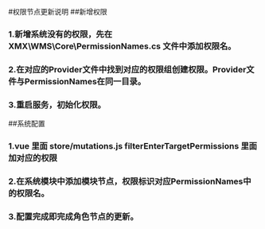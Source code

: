 #权限节点更新说明
##新增权限
### 1.新增系统没有的权限，先在XMX\WMS\Core\PermissionNames.cs 文件中添加权限名。
### 2.在对应的Provider文件中找到对应的权限组创建权限。Provider文件与PermissionNames在同一目录。
### 3.重启服务，初始化权限。

##系统配置
### 1.vue 里面 store/mutations.js filterEnterTargetPermissions  里面加对应的权限
### 2.在系统模块中添加模块节点，权限标识对应PermissionNames中的权限名。
### 3.配置完成即完成角色节点的更新。

